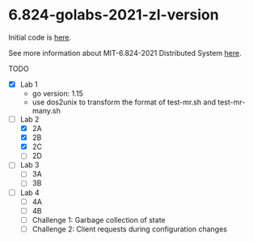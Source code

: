 # 6.824-golabs-2021-zl-version
Initial code is [here](https://github.com/flyrzl/6.824-golabs-2021).

See more information about MIT-6.824-2021 Distributed System [here](https://pdos.csail.mit.edu/6.824/schedule.html).

TODO
- [x] Lab 1
    - go version: 1.15
    - use dos2unix to transform the format of test-mr.sh and test-mr-many.sh
- [ ] Lab 2
  - [x] 2A
  - [x] 2B
  - [x] 2C
  - [ ] 2D 
- [ ] Lab 3
  - [ ] 3A
  - [ ] 3B
- [ ] Lab 4
  - [ ] 4A
  - [ ] 4B
  - [ ] Challenge 1: Garbage collection of state
  - [ ] Challenge 2: Client requests during configuration changes
